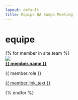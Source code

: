 ```yaml
---
layout: default
title: Equipe QA Sampa Meeting
---
```


<div class="row"><div class="col s12"><h1 class="qasp-title">equipe</h1></div></div>
<div class="divider"></div>
<div class="row">
  {% for member in site.team %}
  <div class="col m3 s12">
    <div class="card white grey-text text-darken-4">
      <div class="card-image">
        <a href="{{ member.link }}" target="_blank">
          <img src="/assets/img/team/{{ member.image }}">
        </a>
      </div>
      <div class="card-content center">
        <span class="card-title center"><strong><a class="teal-text" href="{{ member.link }}" target="_blank">{{ member.name }}</a></strong></span>
        <p>{{ member.role }}</p>
        <p><a href="{{ member.link }}" target="_blank">{{ member.link_text }}</a></p>
      </div>
    </div>
  </div>
  {% endfor %}
</div>
